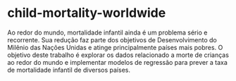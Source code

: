 # child-mortality-worldwide

Ao redor do mundo, mortalidade infantil ainda é um problema sério e recorrente. Sua redução faz parte dos objetivos de Desenvolvimento do Milênio das Nações Unidas e atinge principalmente países mais pobres. O objetivo deste trabalho é explorar os dados relacionado a morte de crianças ao redor do mundo e implementar  modelos de regressão para prever a taxa de mortalidade infantil de diversos países.